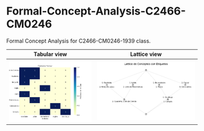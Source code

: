 # Formal-Concept-Analysis-C2466-CM0246

Formal Concept Analysis for C2466-CM0246-1939 class.

| Tabular view | Lattice view|
|----|---|
| ![Tabular View](img/tabular_view.png) | ![Lattice View](img/lattice_view.png) |
